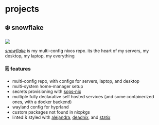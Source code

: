 # projects

## :snowflake: snowflake

<img src="https://i.imgur.com/z1EFyMr.png"></img>

_[snowflake](https://git.flake.sh/notohh/snowflake)_ is my multi-config nixos repo. its the heart of my servers, my desktop, my laptop, my everything

### :spiral_notepad: features

- multi-config repo, with configs for servers, laptop, and desktop
- multi-system home-manager setup
- secrets provisioning with [sops-nix](https://github.com/Mic92/sops-nix)
- multiple fully declarative self hosted services (and some containerized ones, with a docker backend)
- wayland config for hyprland
- custom packages not found in nixpkgs
- linted & styled with [alejandra](https://github.com/kamadorueda/alejandra), [deadnix](https://github.com/astro/deadnix), and [statix](https://github.com/nerdypepper/statix)
